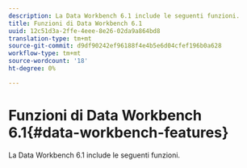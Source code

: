```yaml
---
description: La Data Workbench 6.1 include le seguenti funzioni.
title: Funzioni di Data Workbench 6.1
uuid: 12c51d3a-2ffe-4eee-8e26-02da9a864bd8
translation-type: tm+mt
source-git-commit: d9df90242ef96188f4e4b5e6d04cfef196b0a628
workflow-type: tm+mt
source-wordcount: '18'
ht-degree: 0%

---
```



# Funzioni di Data Workbench 6.1{#data-workbench-features}

La Data Workbench 6.1 include le seguenti funzioni.

